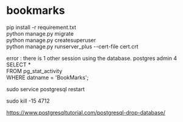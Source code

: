 # bookmarks

pip install -r requirement.txt</br>
python manage.py migrate</br>
python manage.py createsuperuser</br>
python manage.py runserver_plus --cert-file cert.crt</br>

error : there is 1 other session using the database. postgres admin 4 </br>
SELECT *</br>
FROM pg_stat_activity</br>
WHERE datname = 'BookMarks';</br>

sudo service postgresql restart

sudo kill -15 4712 </br>

https://www.postgresqltutorial.com/postgresql-drop-database/
